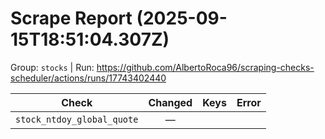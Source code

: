 # Scrape Report (2025-09-15T18:51:04.307Z)

Group: `stocks`  |  Run: https://github.com/AlbertoRoca96/scraping-checks-scheduler/actions/runs/17743402440

| Check | Changed | Keys | Error |
|---|:---:|:--|:--|
| `stock_ntdoy_global_quote` | — |  |  |
